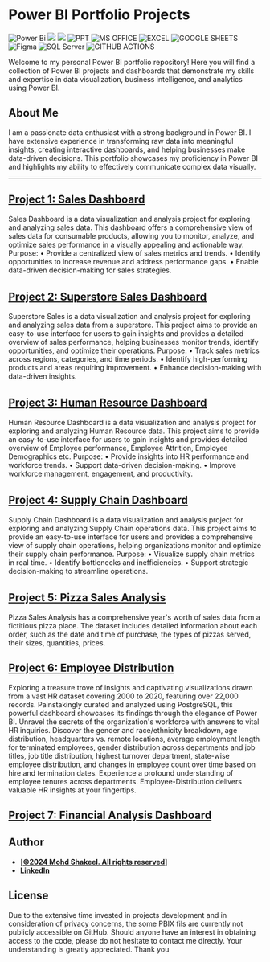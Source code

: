 # Power BI Portfolio Projects
![Power Bi](https://img.shields.io/badge/power_bi-F2C811?style=for-the-badge&logo=powerbi&logoColor=black)
![](https://img.shields.io/badge/MySQL-00000F?style=for-the-badge&logo=mysql&logoColor=white)
![](https://img.shields.io/badge/Tableau-E97627?style=for-the-badge&logo=Tableau&logoColor=white)
![PPT](https://img.shields.io/badge/Microsoft_PowerPoint-B7472A?style=for-the-badge&logo=microsoft-powerpoint&logoColor=white)
![MS OFFICE](https://img.shields.io/badge/Microsoft_Office-D83B01?style=for-the-badge&logo=microsoft-office&logoColor=white)
![EXCEL](https://img.shields.io/badge/Microsoft_Excel-217346?style=for-the-badge&logo=microsoft-excel&logoColor=white)
![GOOGLE SHEETS](https://img.shields.io/badge/Google%20Sheets-34A853?style=for-the-badge&logo=google-sheets&logoColor=white)
![Figma](https://img.shields.io/badge/Figma-F24E1E?style=for-the-badge&logo=figma&logoColor=white)
![SQL Server](https://img.shields.io/badge/Microsoft_SQL_Server-CC2927?style=for-the-badge&logo=microsoft-sql-server&logoColor=white)
![GITHUB ACTIONS](https://img.shields.io/badge/Github%20Actions-282a2e?style=for-the-badge&logo=githubactions&logoColor=367cfe)




Welcome to my personal Power BI portfolio repository! Here you will find a collection of Power BI projects and dashboards that demonstrate my skills and expertise in data visualization, business intelligence, and analytics using Power BI.

## About Me
I am a passionate data enthusiast with a strong background in Power BI. I have extensive experience in transforming raw data into meaningful insights, creating interactive dashboards, and helping businesses make data-driven decisions. This portfolio showcases my proficiency in Power BI and highlights my ability to effectively communicate complex data visually.

---
## [Project 1: Sales Dashboard](https://app.powerbi.com/view?r=eyJrIjoiNjMzM2VhMjEtNGE5Yi00ZWJjLTg3ZTctM2ZmY2ZjMTViYTQ5IiwidCI6IjBiMGYyNTk2LWM2ZGMtNGM4Yy05ZGU4LTUxYTNkODAzZWVhNCJ9)

Sales Dashboard is a data visualization and analysis project for exploring and analyzing sales data. This dashboard offers a comprehensive view of sales data for consumable products, allowing you to monitor, analyze, and optimize sales performance in a visually appealing and actionable way. 
Purpose:
•	Provide a centralized view of sales metrics and trends.
•	Identify opportunities to increase revenue and address performance gaps.
•	Enable data-driven decision-making for sales strategies.
######


## [Project 2: Superstore Sales Dashboard](https://app.powerbi.com/view?r=eyJrIjoiZDAwZGViZmItZGI2Ni00YThhLTk3ZDItZTE1NDM5MDU1ZWM2IiwidCI6IjBiMGYyNTk2LWM2ZGMtNGM4Yy05ZGU4LTUxYTNkODAzZWVhNCJ9)

Superstore Sales is a data visualization and analysis project for exploring and analyzing sales data from a superstore. This project aims to provide an easy-to-use interface for users to gain insights and provides a detailed overview of sales performance, helping businesses monitor trends, identify opportunities, and optimize their operations.
Purpose:
•	Track sales metrics across regions, categories, and time periods.
•	Identify high-performing products and areas requiring improvement.
•	Enhance decision-making with data-driven insights.
######


## [Project 3: Human Resource Dashboard](https://app.powerbi.com/view?r=eyJrIjoiMjU1NDMwNGMtMTQwNS00ZDYyLWI0NjAtNTE3MzRmM2MxMTlmIiwidCI6IjBiMGYyNTk2LWM2ZGMtNGM4Yy05ZGU4LTUxYTNkODAzZWVhNCJ9)

Human Resource Dashboard is a data visualization and analysis project for exploring and analyzing Human Resource data. This project aims to provide an easy-to-use interface for users to gain insights and provides detailed overview of Employee performance, Employee Attrition, Employee Demographics etc.
Purpose:
•	Provide insights into HR performance and workforce trends.
•	Support data-driven decision-making.
•	Improve workforce management, engagement, and productivity.
######


## [Project 4: Supply Chain Dashboard](https://app.powerbi.com/view?r=eyJrIjoiOTA5Y2E5MTQtN2QxZi00ZjgxLWIzMmItOTY0OTU0N2UwZGFhIiwidCI6IjBiMGYyNTk2LWM2ZGMtNGM4Yy05ZGU4LTUxYTNkODAzZWVhNCJ9)
Supply Chain Dashboard is a data visualization and analysis project for exploring and analyzing Supply Chain operations data. This project aims to provide an easy-to-use interface for users and provides a comprehensive view of supply chain operations, helping organizations monitor and optimize their supply chain performance.
Purpose:
•	Visualize supply chain metrics in real time.
•	Identify bottlenecks and inefficiencies.
•	Support strategic decision-making to streamline operations.
######


## [Project 5: Pizza Sales Analysis]()

Pizza Sales Analysis has a comprehensive year's worth of sales data from a fictitious pizza place. The dataset includes detailed information about each order, such as the date and time of purchase, the types of pizzas served, their sizes, quantities, prices.
#####


## [Project 6: Employee Distribution](https://app.powerbi.com/view?r=eyJrIjoiMTU3NDEwZWMtY2FjNC00ZmVlLWFlNWUtMGUyNDUzYjRkOTI2IiwidCI6IjBiMGYyNTk2LWM2ZGMtNGM4Yy05ZGU4LTUxYTNkODAzZWVhNCJ9)

Exploring a treasure trove of insights and captivating visualizations drawn from a vast HR dataset covering 2000 to 2020, featuring over 22,000 records. Painstakingly curated and analyzed using PostgreSQL, this powerful dashboard showcases its findings through the elegance of Power BI. Unravel the secrets of the organization's workforce with answers to vital HR inquiries. Discover the gender and race/ethnicity breakdown, age distribution, headquarters vs. remote locations, average employment length for terminated employees, gender distribution across departments and job titles, job title distribution, highest turnover department, state-wise employee distribution, and changes in employee count over time based on hire and termination dates. Experience a profound understanding of employee tenures across departments. Employee-Distribution delivers valuable HR insights at your fingertips.



## [Project 7: Financial Analysis Dashboard]()




## Author
- [<ins><b>©2024 Mohd Shakeel. All rights reserved</b></ins>]
- <b>[LinkedIn](https://www.linkedin.com/in/mohammad-shakeel-02706729)</b>

  
## License
Due to the extensive time invested in projects development and in consideration of privacy concerns, the some PBIX fils are currently not publicly accessible on GitHub. Should anyone have an interest in obtaining access to the code, please do not hesitate to contact me directly. Your understanding is greatly appreciated. Thank you

 
 
